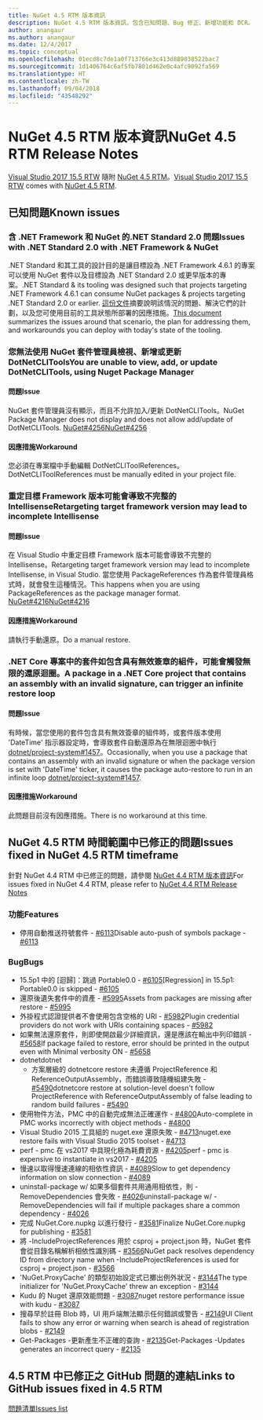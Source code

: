 ```yaml
---
title: NuGet 4.5 RTM 版本資訊
description: NuGet 4.5 RTM 版本資訊，包含已知問題、Bug 修正、新增功能和 DCR。
author: anangaur
ms.author: anangaur
ms.date: 12/4/2017
ms.topic: conceptual
ms.openlocfilehash: 01ecd8c7de1a0f713766e3c413d889038522bac7
ms.sourcegitcommit: 1d1406764c6af5fb7801d462e0c4afc9092fa569
ms.translationtype: HT
ms.contentlocale: zh-TW
ms.lasthandoff: 09/04/2018
ms.locfileid: "43548292"
---
```

# <a name="nuget-45-rtm-release-notes"></a><span data-ttu-id="bb27e-103">NuGet 4.5 RTM 版本資訊</span><span class="sxs-lookup"><span data-stu-id="bb27e-103">NuGet 4.5 RTM Release Notes</span></span>

<span data-ttu-id="bb27e-104">[Visual Studio 2017 15.5 RTW](https://www.visualstudio.com/news/releasenotes/vs2017-relnotes) 隨附 [NuGet 4.5 RTM](https://dist.nuget.org/win-x86-commandline/v4.5.0/nuget.exe)。</span><span class="sxs-lookup"><span data-stu-id="bb27e-104">[Visual Studio 2017 15.5 RTW](https://www.visualstudio.com/news/releasenotes/vs2017-relnotes) comes with [NuGet 4.5 RTM](https://dist.nuget.org/win-x86-commandline/v4.5.0/nuget.exe).</span></span>

## <a name="known-issues"></a><span data-ttu-id="bb27e-105">已知問題</span><span class="sxs-lookup"><span data-stu-id="bb27e-105">Known issues</span></span>

### <a name="issues-with-net-standard-20-with-net-framework--nuget"></a><span data-ttu-id="bb27e-106">含 .NET Framework 和 NuGet 的.NET Standard 2.0 問題</span><span class="sxs-lookup"><span data-stu-id="bb27e-106">Issues with .NET Standard 2.0 with .NET Framework & NuGet</span></span> 

<span data-ttu-id="bb27e-107">.NET Standard 和其工具的設計目的是讓目標設為 .NET Framework 4.6.1 的專案可以使用 NuGet 套件以及目標設為 .NET Standard 2.0 或更早版本的專案。</span><span class="sxs-lookup"><span data-stu-id="bb27e-107">.NET Standard & its tooling was designed such that projects targeting .NET Framework 4.6.1 can consume NuGet packages & projects targeting .NET Standard 2.0 or earlier.</span></span> <span data-ttu-id="bb27e-108">[這份文件](https://github.com/dotnet/standard/issues/481)摘要說明該情況的問題、解決它們的計劃，以及您可使用目前的工具狀態所部署的因應措施。</span><span class="sxs-lookup"><span data-stu-id="bb27e-108">[This document](https://github.com/dotnet/standard/issues/481) summarizes the issues around that scenario, the plan for addressing them, and workarounds you can deploy with today's state of the tooling.</span></span>

### <a name="you-are-unable-to-view-add-or-update-dotnetclitools-using-nuget-package-manager"></a><span data-ttu-id="bb27e-109">您無法使用 NuGet 套件管理員檢視、新增或更新 DotNetCLITools</span><span class="sxs-lookup"><span data-stu-id="bb27e-109">You are unable to view, add, or update DotNetCLITools, using Nuget Package Manager</span></span>

#### <a name="issue"></a><span data-ttu-id="bb27e-110">問題</span><span class="sxs-lookup"><span data-stu-id="bb27e-110">Issue</span></span>

<span data-ttu-id="bb27e-111">NuGet 套件管理員沒有顯示，而且不允許加入/更新 DotNetCLITools。</span><span class="sxs-lookup"><span data-stu-id="bb27e-111">NuGet Package Manager does not display and does not allow add/update of DotNetCLITools.</span></span> [<span data-ttu-id="bb27e-112">NuGet#4256</span><span class="sxs-lookup"><span data-stu-id="bb27e-112">NuGet#4256</span></span>](https://github.com/NuGet/Home/issues/4256)

#### <a name="workaround"></a><span data-ttu-id="bb27e-113">因應措施</span><span class="sxs-lookup"><span data-stu-id="bb27e-113">Workaround</span></span>

<span data-ttu-id="bb27e-114">您必須在專案檔中手動編輯 DotNetCLIToolReferences。</span><span class="sxs-lookup"><span data-stu-id="bb27e-114">DotNetCLIToolReferences must be manually edited in your project file.</span></span>

### <a name="retargeting-target-framework-version-may-lead-to-incomplete-intellisense"></a><span data-ttu-id="bb27e-115">重定目標 Framework 版本可能會導致不完整的 Intellisense</span><span class="sxs-lookup"><span data-stu-id="bb27e-115">Retargeting target framework version may lead to incomplete Intellisense</span></span>

#### <a name="issue"></a><span data-ttu-id="bb27e-116">問題</span><span class="sxs-lookup"><span data-stu-id="bb27e-116">Issue</span></span>

<span data-ttu-id="bb27e-117">在 Visual Studio 中重定目標 Framework 版本可能會導致不完整的 Intellisense。</span><span class="sxs-lookup"><span data-stu-id="bb27e-117">Retargeting target framework version may lead to incomplete Intellisense, in Visual Studio.</span></span> <span data-ttu-id="bb27e-118">當您使用 PackageReferences 作為套件管理員格式時，就會發生這種情況。</span><span class="sxs-lookup"><span data-stu-id="bb27e-118">This happens when you are using PackageReferences as the package manager format.</span></span> [<span data-ttu-id="bb27e-119">NuGet#4216</span><span class="sxs-lookup"><span data-stu-id="bb27e-119">NuGet#4216</span></span>](https://github.com/NuGet/Home/issues/4216)

#### <a name="workaround"></a><span data-ttu-id="bb27e-120">因應措施</span><span class="sxs-lookup"><span data-stu-id="bb27e-120">Workaround</span></span>

<span data-ttu-id="bb27e-121">請執行手動還原。</span><span class="sxs-lookup"><span data-stu-id="bb27e-121">Do a manual restore.</span></span>

### <a name="a-package-in-a-net-core-project-that-contains-an-assembly-with-an-invalid-signature-can-trigger-an-infinite-restore-loop"></a><span data-ttu-id="bb27e-122">.NET Core 專案中的套件如包含具有無效簽章的組件，可能會觸發無限的還原迴圈。</span><span class="sxs-lookup"><span data-stu-id="bb27e-122">A package in a .NET Core project that contains an assembly with an invalid signature, can trigger an infinite restore loop</span></span>

#### <a name="issue"></a><span data-ttu-id="bb27e-123">問題</span><span class="sxs-lookup"><span data-stu-id="bb27e-123">Issue</span></span>

<span data-ttu-id="bb27e-124">有時候，當您使用的套件包含具有無效簽章的組件時，或套件版本使用 'DateTime' 指示器設定時，會導致套件自動還原為在無限迴圈中執行 [dotnet/project-system#1457](https://github.com/dotnet/project-system/issues/1457)。</span><span class="sxs-lookup"><span data-stu-id="bb27e-124">Occasionally, when you use a package that contains an assembly with an invalid signature or when the package version is set with 'DateTime' ticker, it causes the package auto-restore to run in an infinite loop [dotnet/project-system#1457](https://github.com/dotnet/project-system/issues/1457).</span></span>

#### <a name="workaround"></a><span data-ttu-id="bb27e-125">因應措施</span><span class="sxs-lookup"><span data-stu-id="bb27e-125">Workaround</span></span>

<span data-ttu-id="bb27e-126">此問題目前沒有因應措施。</span><span class="sxs-lookup"><span data-stu-id="bb27e-126">There is no workaround at this time.</span></span>

## <a name="issues-fixed-in-nuget-45-rtm-timeframe"></a><span data-ttu-id="bb27e-127">NuGet 4.5 RTM 時間範圍中已修正的問題</span><span class="sxs-lookup"><span data-stu-id="bb27e-127">Issues fixed in NuGet 4.5 RTM timeframe</span></span>

<span data-ttu-id="bb27e-128">針對 NuGet 4.4 RTM 中已修正的問題，請參閱 [NuGet 4.4 RTM 版本資訊](../release-notes/nuget-4.4-RTM.md)</span><span class="sxs-lookup"><span data-stu-id="bb27e-128">For issues fixed in NuGet 4.4 RTM, please refer to [NuGet 4.4 RTM Release Notes](../release-notes/nuget-4.4-RTM.md)</span></span> 

### <a name="features"></a><span data-ttu-id="bb27e-129">功能</span><span class="sxs-lookup"><span data-stu-id="bb27e-129">Features</span></span>

- <span data-ttu-id="bb27e-130">停用自動推送符號套件 - [#6113](https://github.com/NuGet/Home/issues/6113)</span><span class="sxs-lookup"><span data-stu-id="bb27e-130">Disable auto-push of symbols package - [#6113](https://github.com/NuGet/Home/issues/6113)</span></span>

### <a name="bugs"></a><span data-ttu-id="bb27e-131">Bug</span><span class="sxs-lookup"><span data-stu-id="bb27e-131">Bugs</span></span>

- <span data-ttu-id="bb27e-132">15.5p1 中的 [迴歸]：跳過 Portable0.0 - [#6105](https://github.com/NuGet/Home/issues/6105)</span><span class="sxs-lookup"><span data-stu-id="bb27e-132">[Regression] in 15.5p1: Portable0.0 is skipped - [#6105](https://github.com/NuGet/Home/issues/6105)</span></span>
- <span data-ttu-id="bb27e-133">還原後遺失套件中的資產 - [#5995](https://github.com/NuGet/Home/issues/5995)</span><span class="sxs-lookup"><span data-stu-id="bb27e-133">Assets from packages are missing after restore - [#5995](https://github.com/NuGet/Home/issues/5995)</span></span>
- <span data-ttu-id="bb27e-134">外掛程式認證提供者不會使用包含空格的 URI - [#5982](https://github.com/NuGet/Home/issues/5982)</span><span class="sxs-lookup"><span data-stu-id="bb27e-134">Plugin credential providers do not work with URIs containing spaces - [#5982](https://github.com/NuGet/Home/issues/5982)</span></span>
- <span data-ttu-id="bb27e-135">如果無法還原套件，則即使開啟最少詳細資訊，還是應該在輸出中列印錯誤 - [#5658](https://github.com/NuGet/Home/issues/5658)</span><span class="sxs-lookup"><span data-stu-id="bb27e-135">If package failed to restore, error should be printed in the output even with Minimal verbosity ON - [#5658](https://github.com/NuGet/Home/issues/5658)</span></span>
- <span data-ttu-id="bb27e-136">dotnet</span><span class="sxs-lookup"><span data-stu-id="bb27e-136">dotnet</span></span>
  - <span data-ttu-id="bb27e-137">方案層級的 dotnetcore restore 未遵循 ProjectReference 和 ReferenceOutputAssembly，而錯誤導致隨機組建失敗 - [#5490](https://github.com/NuGet/Home/issues/5490)</span><span class="sxs-lookup"><span data-stu-id="bb27e-137">dotnetcore restore at solution-level doesn't follow ProjectReference with ReferenceOutputAssembly of false leading to random build failures - [#5490](https://github.com/NuGet/Home/issues/5490)</span></span>
- <span data-ttu-id="bb27e-138">使用物件方法，PMC 中的自動完成無法正確運作 - [#4800](https://github.com/NuGet/Home/issues/4800)</span><span class="sxs-lookup"><span data-stu-id="bb27e-138">Auto-complete in PMC works incorrectly with object methods - [#4800](https://github.com/NuGet/Home/issues/4800)</span></span>
- <span data-ttu-id="bb27e-139">Visual Studio 2015 工具組的 nuget.exe 還原失敗 - [#4713](https://github.com/NuGet/Home/issues/4713)</span><span class="sxs-lookup"><span data-stu-id="bb27e-139">nuget.exe restore fails with Visual Studio 2015 toolset - [#4713](https://github.com/NuGet/Home/issues/4713)</span></span>
- <span data-ttu-id="bb27e-140">perf - pmc 在 vs2017 中具現化極為耗費資源 - [#4205](https://github.com/NuGet/Home/issues/4205)</span><span class="sxs-lookup"><span data-stu-id="bb27e-140">perf - pmc is expensive to instantiate in vs2017 - [#4205](https://github.com/NuGet/Home/issues/4205)</span></span>
- <span data-ttu-id="bb27e-141">慢速以取得慢速連線的相依性資訊 - [#4089](https://github.com/NuGet/Home/issues/4089)</span><span class="sxs-lookup"><span data-stu-id="bb27e-141">Slow to get dependency information on slow connection - [#4089](https://github.com/NuGet/Home/issues/4089)</span></span>
- <span data-ttu-id="bb27e-142">uninstall-package w/ 如果多個套件共用通用相依性，則 -RemoveDependencies 會失敗 - [#4026](https://github.com/NuGet/Home/issues/4026)</span><span class="sxs-lookup"><span data-stu-id="bb27e-142">uninstall-package w/ -RemoveDependencies will fail if multiple packages share a common dependency - [#4026](https://github.com/NuGet/Home/issues/4026)</span></span>
- <span data-ttu-id="bb27e-143">完成 NuGet.Core.nupkg 以進行發行 - [#3581](https://github.com/NuGet/Home/issues/3581)</span><span class="sxs-lookup"><span data-stu-id="bb27e-143">Finalize NuGet.Core.nupkg for publishing - [#3581](https://github.com/NuGet/Home/issues/3581)</span></span>
- <span data-ttu-id="bb27e-144">將 -IncludeProjectReferences 用於 csproj + project.json 時，NuGet 套件會從目錄名稱解析相依性識別碼 - [#3566](https://github.com/NuGet/Home/issues/3566)</span><span class="sxs-lookup"><span data-stu-id="bb27e-144">NuGet pack resolves dependency ID from directory name when -IncludeProjectReferences is used for csproj + project.json - [#3566](https://github.com/NuGet/Home/issues/3566)</span></span>
- <span data-ttu-id="bb27e-145">'NuGet.ProxyCache' 的類型初始設定式已擲出例外狀況 - [#3144](https://github.com/NuGet/Home/issues/3144)</span><span class="sxs-lookup"><span data-stu-id="bb27e-145">The type initializer for 'NuGet.ProxyCache' threw an exception - [#3144](https://github.com/NuGet/Home/issues/3144)</span></span>
- <span data-ttu-id="bb27e-146">Kudu 的 Nuget 還原效能問題 - [#3087](https://github.com/NuGet/Home/issues/3087)</span><span class="sxs-lookup"><span data-stu-id="bb27e-146">nuget restore performance issue with kudu - [#3087](https://github.com/NuGet/Home/issues/3087)</span></span>
- <span data-ttu-id="bb27e-147">搜尋早於註冊 Blob 時，UI 用戶端無法顯示任何錯誤或警告 - [#2149](https://github.com/NuGet/Home/issues/2149)</span><span class="sxs-lookup"><span data-stu-id="bb27e-147">UI Client fails to show any error or warning when search is ahead of registration blobs - [#2149](https://github.com/NuGet/Home/issues/2149)</span></span>
- <span data-ttu-id="bb27e-148">Get-Packages -更新產生不正確的查詢 - [#2135](https://github.com/NuGet/Home/issues/2135)</span><span class="sxs-lookup"><span data-stu-id="bb27e-148">Get-Packages -Updates generates an incorrect query - [#2135](https://github.com/NuGet/Home/issues/2135)</span></span>

## <a name="links-to-github-issues-fixed-in-45-rtm"></a><span data-ttu-id="bb27e-149">4.5 RTM 中已修正之 GitHub 問題的連結</span><span class="sxs-lookup"><span data-stu-id="bb27e-149">Links to GitHub issues fixed in 4.5 RTM</span></span>

[<span data-ttu-id="bb27e-150">問題清單</span><span class="sxs-lookup"><span data-stu-id="bb27e-150">Issues list</span></span>](https://github.com/NuGet/Home/issues?q=is%3Aissue+milestone%3A4.5+is%3Aclosed)
